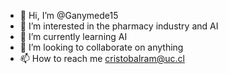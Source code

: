 - 👋 Hi, I’m @Ganymede15
- 👀 I’m interested in the pharmacy industry and AI
- 🌱 I’m currently learning AI
- 💞️ I’m looking to collaborate on anything
- 📫 How to reach me cristobalram@uc.cl

<!---
Ganymede15/Ganymede15 is a ✨ special ✨ repository because its `README.md` (this file) appears on your GitHub profile.
You can click the Preview link to take a look at your changes.
--->
